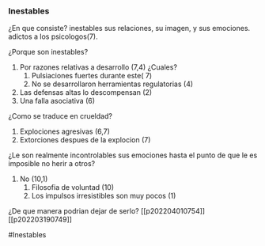 ### Inestables


¿En que consiste?
inestables sus relaciones, su imagen, y sus emociones. adictos a los psicologos(7). 

¿Porque son inestables?

1) Por razones relativas a desarrollo (7,4)
	¿Cuales?
	1) Pulsiaciones fuertes durante este( 7)
	2) No se desarrollaron herramientas regulatorias
		(4)
2) Las defensas altas lo descompensan (2)
3) Una falla asociativa (6)

¿Como se traduce en crueldad?
1) Explociones agresivas (6,7)
2) Extorciones despues de la explocion (7)

¿Le son realmente incontrolables sus emociones hasta el punto de que le es imposible no herir a otros?
1) No (10,1)
	1) Filosofia de voluntad (10)
	2) Los impulsos irresistibles son muy pocos (1)

¿De que manera podrian dejar de serlo?
[[p202204010754]]
[[p202203190749]]

#Inestables 

